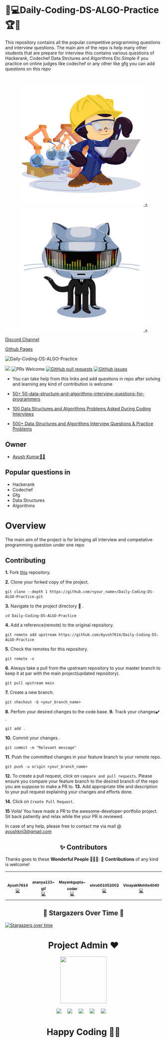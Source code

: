 # 🎯💻Daily-Coding-DS-ALGO-Practice🏆🏅
This repository contains all the popular competitive programming questions and interview questions. The main aim of the repo is help many other students that are prepare for interview this contains various questions of Hackerank, Codechef Data Strctures and Algorithms Etc.Simple if you practice on online judges like codechef or any other like gfg you can add questions on this repo <br><br>

 <p align="center">
    <a href="https://github.com/Ayush7614"><img src="https://github.com/Ayush7614/GitBook/blob/main/img/manufacturetocat.png" width=400px, height=400px /> +    <a href="https://github.com/Ayush7614"><img src="https://github.com/Ayush7614/GitBook/blob/main/img/Octat.gif" width=400px, height=400px /> + </a> 
 </a> 
</p>


[Discord Channel](https://discord.gg/pGXYrmXd9Q)

[Github Pages](https://ayush7614.github.io/Daily-Coding-DS-ALGO-Practice/)

![Daily-Coding-DS-ALGO-Practice](https://socialify.git.ci/Ayush7614/Daily-Coding-DS-ALGO-Practice/image?forks=1&issues=1&language=1&owner=1&pattern=Brick%20Wall&pulls=1&stargazers=1&theme=Dark)

<a href="https://github.com/Ayush7614/Daily-Coding-DS-ALGO-Practice/blob/master/LICENSE" target="_blank"><img src="https://img.shields.io/github/license/Ayush7614/Daily-Coding-DS-ALGO-Practice?style=for-the-badge" /></a> <img src="https://img.shields.io/badge/PRs-welcome-brightgreen.svg?style=for-the-badge" alt="PRs Welcome" /> <a href="https://github.com/Ayush7614/Daily-Coding-DS-ALGO-Practice/pulls" target="_blank"><img alt="GitHub pull requests" src="https://img.shields.io/github/issues-pr/Ayush7614/Daily-Coding-DS-ALGO-Practice?style=for-the-badge" /></a> <a href="https://github.com/Ayush7614/Daily-Coding-DS-ALGO-Practice/issues" target="_blank"><img alt="GitHub issues" src="https://img.shields.io/github/issues/Ayush7614/Daily-Coding-DS-ALGO-Practice?style=for-the-badge" /></a> 


* You can take help from this links and add questions in repo after solving and learning any kind of contribution is welcome

* [50+ 50-data-structure-and-algorithms-interview-questions-for-programmers](https://hackernoon.com/50-data-structure-and-algorithms-interview-questions-for-programmers-b4b1ac61f5b0)

* [100 Data Structures and Algorithms Problems Asked During Coding Interviews](https://medium.com/afteracademy/100-data-structures-and-algorithms-problems-asked-during-coding-interviews-269391b8ff8)

* [500+ Data Structures and Algorithms Interview Questions & Practice Problems](https://blog.usejournal.com/500-data-structures-and-algorithms-practice-problems-35afe8a1e222)

## Owner

* [Ayush Kumar👨‍💻](https://github.com/Ayush7614)

## Popular questions in

- Hackerank
- Codechef
- Gfg
- Data Structures
- Algorithms

# Overview

The main aim of the project is for bringing all interview and competative programming question under one repo

## Contributing

**1.**  Fork [this](https://github.com/Ayush7614/Daily-Coding-DS-ALGO-Practice.git) repository.

**2.**  Clone your forked copy of the project.

```
git clone --depth 1 https://github.com/<your_name>/Daily-Coding-DS-ALGO-Practice.git
```

**3.** Navigate to the project directory :file_folder: .

```
cd Daily-Coding-DS-ALGO-Practice

```

**4.** Add a reference(remote) to the original repository.

```
git remote add upstream https://github.com/Ayush7614/Daily-Coding-DS-ALGO-Practice
```

**5.** Check the remotes for this repository.
```
git remote -v
```

**6.** Always take a pull from the upstream repository to your master branch to keep it at par with the main project(updated repository).

```
git pull upstream main
```

**7.** Create a new branch.

```
git checkout -b <your_branch_name>
```

**8.** Perfom your desired changes to the code base.
**9.** Track your changes:heavy_check_mark: .

```
git add . 
```

**10.** Commit your changes .

```
git commit -m "Relevant message"
```

**11.** Push the committed changes in your feature branch to your remote repo.
```
git push -u origin <your_branch_name>
```

**12.** To create a pull request, click on `compare and pull requests`. Please ensure you compare your feature branch to the desired branch of the repo you are suppose to make a PR to.
**13.** Add appropriate title and description to your pull request explaining your changes and efforts done.


**14.** Click on `Create Pull Request`.


**15** Voila! You have made a PR to the awesome-developer-portfolio project. Sit back patiently and relax while the your PR is reviewed. 

 In case of any help, please free to contact me via mail @ ayushknj3@gmail.com
 
<h2 align=center> ✨ Contributors </h2>

Thanks goes to these **Wonderful People** 👨🏻‍💻:      🚀 **Contributions** of any kind is welcome! 

<!-- ALL-CONTRIBUTORS-LIST:START - Do not remove or modify this section -->
<!-- prettier-ignore-start -->
<!-- markdownlint-disable -->
<table>
 <tr>
 <td align="center"><a href="https://github.com/Ayush7614"><img src="https://avatars.githubusercontent.com/u/67006255?s=400&u=c0e16c3bba31328a028cfcca4b1fa7599509f905&v=4" width="150px;" alt=""/><br /><sub><b>Ayush7614</b></sub></a><br /><a href="https://github.com/Ayush7614/Daily-Coding-DS-ALGO-Practice/commits?author=" title="Code">💻</a></td>
<td align="center"><a href="https://github.com/ananya123-gif "><img src="https://avatars.githubusercontent.com/u/65492788?v=4" width="150px;" alt=""/><br /><sub><b>ananya123-gif </b></sub></a><br /><a href="https://github.com/ananya123-gif /Daily-Coding-DS-ALGO-Practice/commits?author=" title="Code">💻</a></td>
<td align="center"><a href="https://github.com/Mayankgupta-coder"><img src="https://avatars.githubusercontent.com/u/65400711?v=4" width="150px;" alt=""/><br /><sub><b>Mayankgupta-coder</b></sub></a><br /><a href="https://github.com/Mayankgupta-coder/Daily-Coding-DS-ALGO-Practice/commits?author=" title="Code">💻</a></td>
<td align="center"><a href="https://github.com/shruti01052002"><img src="https://avatars.githubusercontent.com/u/58552062?v=4" width="150px;" alt=""/><br /><sub><b> shruti01052002 </b></sub></a><br /><a href="https://github.com/ shruti01052002/Daily-Coding-DS-ALGO-Practice/commits?author=" title="Code">💻</a></td>
<td align="center"><a href="https://github.com/VinayakMohite4040"><img src="https://avatars.githubusercontent.com/u/46342321?v=4" width="150px;" alt=""/><br /><sub><b> VinayakMohite4040 </b></sub></a><br /><a href="https://github.com/ VinayakMohite4040/Daily-Coding-DS-ALGO-Practice/commits?author=" title="Code">💻</a></td>
  <td align="center"><a href="https://github.com/prakarsh7695"><img src="https://avatars.githubusercontent.com/u/65502337?v=4" width="150px;" alt=""/><br /><sub><b> prakarsh7695 </b></sub></a><br /><a href="https://github.com/ prakarsh7695/Daily-Coding-DS-ALGO-Practice/commits?author=" title="Code">💻</a></td>
  <td align="center"><a href="https://github.com/project2023"><img src="https://avatars.githubusercontent.com/u/77921998?v=4" width="150px;" alt=""/><br /><sub><b> project2023</b></sub></a><br /><a href="https://github.com/ project2023/Daily-Coding-DS-ALGO-Practice/commits?author=" title="Code">💻</a></td>
    <td align="center"><a href="https://github.com/anushka-srivastava22"><img src="https://avatars.githubusercontent.com/u/67271376?v=4" width="150px; alt=""/><br /><sub><b> anushka-srivastava22</b></sub></a><br /><a href="https://github.com/ anushka-srivastava22/Daily-Coding-DS-ALGO-Practice/commits?author=" title="Code">💻</a></td>



 </tr>
</table>



<h2 align=center> 🌟 Stargazers Over Time 🌟 </h2>

[![Stargazers over time](https://starchart.cc/Ayush7614/Daily-Coding-DS-ALGO-Practice.svg)](https://starchart.cc/Ayush7614/Daily-Coding-DS-ALGO-Practice)

<h1 align=center> Project Admin ❤️ </h1>
<p align="center">
  <a href="https://github.com/Ayush7614"><img src="https://avatars.githubusercontent.com/u/67006255?s=400&u=c0e16c3bba31328a028cfcca4b1fa7599509f905&v=4" width=150px height=150px /></a> 
    
<p align="center">
  <a target="_blank"href="https://www.linkedin.com/in/ayush-kumar-%F0%9F%87%AE%F0%9F%87%B3-984443191/"><img src="https://img.shields.io/badge/linkedin-%230077B5.svg?&style=for-the-badge&logo=linkedin&logoColor=white" /></a>&nbsp;&nbsp;&nbsp;&nbsp;
  <a target="_blank"href="https://twitter.com/AyushKu38757918"><img src="https://img.shields.io/badge/twitter-%231DA1F2.svg?&style=for-the-badge&logo=twitter&logoColor=white" /></a>&nbsp;&nbsp;&nbsp;&nbsp;
  <a href="mailto:ayushknj3@gmail.com?subject=Hello%20Harsh,%20From%20Github"><img src="https://img.shields.io/badge/gmail-%23D14836.svg?&style=for-the-badge&logo=gmail&logoColor=white" /></a>&nbsp;&nbsp;&nbsp;&nbsp;
  <a href="https://www.instagram.com/ayush_msdian/"><img src="https://img.shields.io/badge/instagram-%23D14836.svg?&style=for-the-badge&logo=instagram&logoColor=pink" /></a>&nbsp;&nbsp;&nbsp;&nbsp;
  <a href="https://Ayush7614.hashnode.dev/"><img src="https://img.shields.io/badge/hashnode-%27D1203.svg?&style=for-the-badge&logo=hashnode&logoColor=blue" /></a>&nbsp;&nbsp;&nbsp;&nbsp;
</p>


<h1 align=center>Happy Coding 👨‍💻 </h1>
